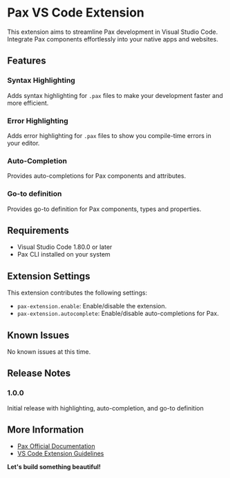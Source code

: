 # Pax VS Code Extension

This extension aims to streamline Pax development in Visual Studio Code. Integrate Pax components effortlessly into your native apps and websites.

## Features

### Syntax Highlighting

Adds syntax highlighting for `.pax` files to make your development faster and more efficient.

### Error Highlighting

Adds error highlighting for `.pax` files to show you compile-time errors in your editor.

### Auto-Completion

Provides auto-completions for Pax components and attributes.

### Go-to definition

Provides go-to definition for Pax components, types and properties.

## Requirements

- Visual Studio Code 1.80.0 or later
- Pax CLI installed on your system

## Extension Settings

This extension contributes the following settings:

* `pax-extension.enable`: Enable/disable the extension.
* `pax-extension.autocomplete`: Enable/disable auto-completions for Pax.

## Known Issues

No known issues at this time.

## Release Notes

### 1.0.0

Initial release with highlighting, auto-completion, and go-to definition

## More Information

- [Pax Official Documentation](https://docs.pax.dev/)
- [VS Code Extension Guidelines](https://code.visualstudio.com/api/references/extension-guidelines)

**Let's build something beautiful!**
